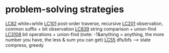 # problem-solving strategies
[LC82](https://leetcode.com/problems/remove-duplicates-from-sorted-list-ii) while+while
[LC101](https://leetcode.com/problems/symmetric-tree) post-order traverse, recursive
[LC201](https://leetcode.com/problems/bitwise-and-of-numbers-range) observation, common suffix + bit observation
[LC839](https://leetcode.com/problems/similar-string-groups) string comparison + union-find
[LC3108](https://leetcode.com/problems/minimum-cost-walk-in-weighted-graph) bit operations + union-find (note: -1&anything = anything, the more number you have, the less & sum you can get)
[LC55](https://leetcode.com/problems/jump-game) dfs/bfs --> state compress, greedy
